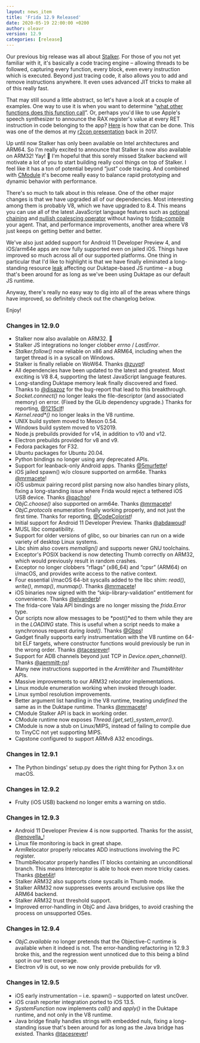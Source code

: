 ```yaml
---
layout: news_item
title: 'Frida 12.9 Released'
date: 2020-05-19 22:00:00 +0200
author: oleavr
version: 12.9
categories: [release]
---
```


Our previous big release was all about [Stalker][]. For those of you not yet
familiar with it, it's basically a code tracing engine – allowing threads to be
followed, capturing every function, every block, even every instruction which is
executed. Beyond just tracing code, it also allows you to add and remove
instructions anywhere. It even uses advanced JIT tricks to make all of this
really fast.

That may still sound a little abstract, so let's have a look at a couple of
examples. One way to use it is when you want to determine “[what other functions
does this function call][]”. Or, perhaps you'd like to use Apple's speech
synthesizer to announce the RAX register's value at every RET instruction in
code belonging to the app? [Here][] is how that can be done. This was one of the
demos at my [r2con presentation][] back in 2017.

Up until now Stalker has only been available on Intel architectures and ARM64.
So I'm really excited to announce that Stalker is now also available on ARM32!
Yay! 🎉 I'm hopeful that this sorely missed Stalker backend will motivate a lot
of you to start building really cool things on top of Stalker. I feel like it
has a ton of potential beyond “just” code tracing. And combined with [CModule][]
it's become really easy to balance rapid prototyping and dynamic behavior with
performance.

There's so much to talk about in this release. One of the other major changes is
that we have upgraded all of our dependencies. Most interesting among them is
probably V8, which we have upgraded to 8.4. This means you can use all of the
latest JavaScript language features such as [optional chaining][] and [nullish
coalescing operator][] without having to [frida-compile][] your agent. That, and
performance improvements, another area where V8 just keeps on getting better and
better.

We've also just added support for Android 11 Developer Preview 4, and iOS/arm64e
apps are now fully supported even on jailed iOS. Things have improved so much
across all of our supported platforms. One thing in particular that I'd like to
highlight is that we have finally eliminated a long-standing resource [leak][]
affecting our Duktape-based JS runtime – a bug that's been around for as long as
we've been using Duktape as our default JS runtime.

Anyway, there's really no easy way to dig into all of the areas where things
have improved, so definitely check out the changelog below.

Enjoy!


### Changes in 12.9.0

- Stalker now also available on ARM32. 🎉
- Stalker JS integrations no longer clobber *errno* / *LastError*.
- *Stalker.follow()* now reliable on x86 and ARM64, including when the target
  thread is in a syscall on Windows.
- Stalker is finally reliable on WoW64. Thanks [@zuypt][]!
- All dependencies have been updated to the latest and greatest. Most exciting
  is V8 8.4, supporting the latest JavaScript language features.
- Long-standing Duktape memory leak finally discovered and fixed. Thanks to
  [@disazoz][] for the bug-report that lead to this breakthrough.
- *Socket.connect()* no longer leaks the file-descriptor (and associated memory)
  on error. (Fixed by the GLib dependency upgrade.) Thanks for reporting,
  [@1215clf][]!
- *Kernel.read\*()* no longer leaks in the V8 runtime.
- UNIX build system moved to Meson 0.54.
- Windows build system moved to VS2019.
- Node.js prebuilds provided for v14, in addition to v10 and v12.
- Electron prebuilds provided for v8 and v9.
- Fedora packages for F32.
- Ubuntu packages for Ubuntu 20.04.
- Python bindings no longer using any deprecated APIs.
- Support for leanback-only Android apps. Thanks [@5murfette][]!
- iOS jailed spawn() w/o closure supported on arm64e. Thanks [@mrmacete][]!
- iOS usbmux pairing record plist parsing now also handles binary plists,
  fixing a long-standing issue where Frida would reject a tethered iOS USB
  device. Thanks [@pachoo][]!
- *ObjC.choose()* also supported on arm64e. Thanks [@mrmacete][]!
- *ObjC.protocols* enumeration finally working properly, and not just the first
  time. Thanks for reporting, [@CodeColorist][]!
- Initial support for Android 11 Developer Preview. Thanks [@abdawoud][]!
- MUSL libc compatibility.
- Support for older versions of glibc, so our binaries can run on a wide variety
  of desktop Linux systems.
- Libc shim also covers *memalign()* and supports newer GNU toolchains.
- Exceptor's POSIX backend is now detecting Thumb correctly on ARM32, which
  would previously result in random crashes.
- Exceptor no longer clobbers “rflags” (x86_64) and “cpsr” (ARM64) on i/macOS,
  and provides write access to the native context.
- Four essential i/macOS 64-bit syscalls added to the libc shim: *read()*,
  *write()*, *mmap()*, *munmap()*. Thanks [@mrmacete][]!
- iOS binaries now signed with the “skip-library-validation” entitlement for
  convenience. Thanks [@elvanderb][]!
- The frida-core Vala API bindings are no longer missing the *frida.Error* type.
- Our scripts now allow messages to be *post()*ed to them while they are in the
  *LOADING* state. This is useful when a script needs to make a synchronous
  request during *load()*. Thanks [@Gbps][]!
- Gadget finally supports early instrumentation with the V8 runtime on 64-bit
  ELF targets, where constructor functions would previously be run in the wrong
  order. Thanks [@tacesrever][]!
- Support for ADB channels beyond just TCP in *Device.open_channel()*.
  Thanks [@aemmitt-ns][]!
- Many new instructions supported in the *ArmWriter* and *ThumbWriter* APIs.
- Massive improvements to our ARM32 relocator implementations.
- Linux module enumeration working when invoked through loader.
- Linux symbol resolution improvements.
- Better argument list handling in the V8 runtime, treating *undefined* the same
  as in the Duktape runtime. Thanks [@mrmacete][]!
- CModule Stalker API is back in working order.
- CModule runtime now exposes *Thread.{get,set}_system_error()*.
- CModule is now a stub on Linux/MIPS, instead of failing to compile due to
  TinyCC not yet supporting MIPS.
- Capstone configured to support ARMv8 A32 encodings.

### Changes in 12.9.1

- The Python bindings' setup.py does the right thing for Python 3.x on macOS.

### Changes in 12.9.2

- Fruity (iOS USB) backend no longer emits a warning on stdio.

### Changes in 12.9.3

- Android 11 Developer Preview 4 is now supported. Thanks for the assist,
  [@enovella_][]!
- Linux file monitoring is back in great shape.
- ArmRelocator properly relocates ADD instructions involving the PC register.
- ThumbRelocator properly handles IT blocks containing an unconditional branch.
  This means Interceptor is able to hook even more tricky cases. Thanks
  [@bet4it][]!
- Stalker ARM32 also supports clone syscalls in Thumb mode.
- Stalker ARM32 now suppresses events around exclusive ops like the ARM64
  backend.
- Stalker ARM32 trust threshold support.
- Improved error-handling in ObjC and Java bridges, to avoid crashing the
  process on unsupported OSes.

### Changes in 12.9.4

- *ObjC.available* no longer pretends that the Objective-C runtime is available
  when it indeed is not. The error-handling refactoring in 12.9.3 broke this,
  and the regression went unnoticed due to this being a blind spot in our test
  coverage.
- Electron v9 is out, so we now only provide prebuilds for v9.

### Changes in 12.9.5

- iOS early instrumentation – i.e. spawn() – supported on latest unc0ver.
- iOS crash reporter integration ported to iOS 13.5.
- *SystemFunction* now implements *call()* and *apply()* in the Duktape runtime,
  and not only in the V8 runtime.
- Java bridge finally handles strings with embedded nuls, fixing a long-standing
  issue that's been around for as long as the Java bridge has existed. Thanks
  [@tacesrever][]!


[Stalker]: /docs/stalker/
[what other functions does this function call]: https://codeshare.frida.re/@oleavr/who-does-it-call/
[Here]: https://github.com/frida/frida-presentations/blob/master/R2Con2017/02-transforms/06-return-values.js
[r2con presentation]: https://youtu.be/sBcLPLtqGYU
[CModule]: /docs/javascript-api/#cmodule
[optional chaining]: https://developer.mozilla.org/en-US/docs/Web/JavaScript/Reference/Operators/Optional_chaining
[nullish coalescing operator]: https://developer.mozilla.org/en-US/docs/Web/JavaScript/Reference/Operators/Nullish_coalescing_operator
[frida-compile]: https://github.com/oleavr/frida-agent-example
[leak]: https://github.com/svaarala/duktape/pull/2282
[@zuypt]: https://github.com/zuypt
[@disazoz]: https://github.com/disazoz
[@1215clf]: https://github.com/1215clf
[@5murfette]: https://github.com/5murfette
[@mrmacete]: https://twitter.com/bezjaje
[@pachoo]: https://github.com/pachoo
[@CodeColorist]: https://twitter.com/CodeColorist
[@abdawoud]: https://github.com/abdawoud
[@elvanderb]: https://twitter.com/elvanderb
[@Gbps]: https://github.com/Gbps
[@tacesrever]: https://github.com/tacesrever
[@aemmitt-ns]: https://github.com/aemmitt-ns
[@enovella_]: https://twitter.com/enovella_
[@bet4it]: https://github.com/bet4it
